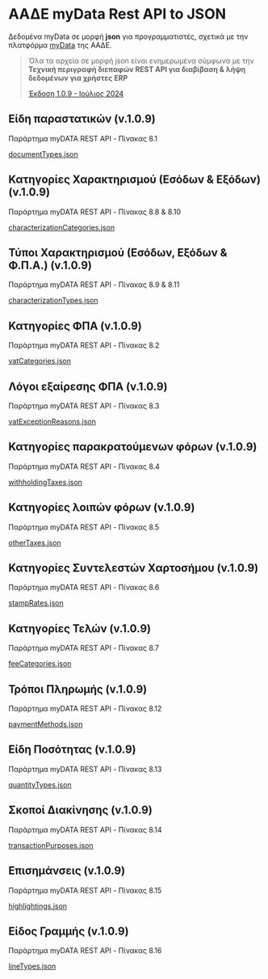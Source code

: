# ΑΑΔΕ myData Rest API to JSON

Δεδομένα myData σε μορφή **json** για προγραμματιστές, σχετικά με την πλατφόρμα [myData](https://www.aade.gr/mydata) της ΑΑΔΕ.
> Όλα τα αρχεία σε μορφή json είναι ενημερωμένα σύμφωνα με την **Τεχνική περιγραφή διεπαφών REST API για διαβίβαση & λήψη δεδομένων για χρήστες ERP**
>
> <a href="https://www.aade.gr/sites/default/files/2024-07/myDATA%20API%20Documentation%20v1.0.9_official_erp.pdf" target="_blank">Έκδοση 1.0.9 - Ιούλιος 2024</a>

## Είδη παραστατικών (v.1.0.9)
Παράρτημα myDATA REST API - Πίνακας 8.1

[documentTypes.json](/documentTypes.json)

## Κατηγορίες Χαρακτηρισμού (Εσόδων & Εξόδων) (v.1.0.9)
Παράρτημα myDATA REST API - Πίνακας 8.8 & 8.10

[characterizationCategories.json](/characterizationCategories.json)

## Τύποι Χαρακτηρισμού (Εσόδων, Εξόδων & Φ.Π.Α.) (v.1.0.9)
Παράρτημα myDATA REST API - Πίνακας 8.9 & 8.11

[characterizationTypes.json](/characterizationTypes.json)

## Κατηγορίες ΦΠΑ (v.1.0.9)
Παράρτημα myDATA REST API - Πίνακας 8.2

[vatCategories.json](/vatCategories.json)

## Λόγοι εξαίρεσης ΦΠΑ (v.1.0.9)
Παράρτημα myDATA REST API - Πίνακας 8.3

[vatExceptionReasons.json](/vatExceptionReasons.json)

## Κατηγορίες παρακρατούμενων φόρων (v.1.0.9)
Παράρτημα myDATA REST API - Πίνακας 8.4

[withholdingTaxes.json](/withholdingTaxes.json)

## Κατηγορίες λοιπών φόρων (v.1.0.9)
Παράρτημα myDATA REST API - Πίνακας 8.5

[otherTaxes.json](/otherTaxes.json)

## Κατηγορίες Συντελεστών Χαρτοσήμου (v.1.0.9)
Παράρτημα myDATA REST API - Πίνακας 8.6

[stampRates.json](/stampRates.json)

## Κατηγορίες Τελών (v.1.0.9)
Παράρτημα myDATA REST API - Πίνακας 8.7

[feeCategories.json](/feeCategories.json)

## Τρόποι Πληρωμής (v.1.0.9)
Παράρτημα myDATA REST API - Πίνακας 8.12

[paymentMethods.json](/paymentMethods.json)

## Είδη Ποσότητας (v.1.0.9)
Παράρτημα myDATA REST API - Πίνακας 8.13

[quantityTypes.json](/quantityTypes.json)

## Σκοποί Διακίνησης (v.1.0.9)
Παράρτημα myDATA REST API - Πίνακας 8.14

[transactionPurposes.json](/transactionPurposes.json)

## Επισημάνσεις (v.1.0.9)
Παράρτημα myDATA REST API - Πίνακας 8.15

[highlightings.json](/highlightings.json)

## Είδος Γραμμής (v.1.0.9)
Παράρτημα myDATA REST API - Πίνακας 8.16

[lineTypes.json](/lineTypes.json)